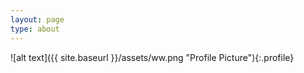 ```yaml
---
layout: page
type: about
---
```


![alt text]({{ site.baseurl }}/assets/ww.png "Profile Picture"){:.profile}